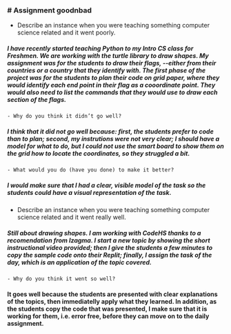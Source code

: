 ### # Assignment **goodnbad**
  * Describe an instance when you were teaching something computer science related and it went poorly.
##### I have recently started teaching Python to my Intro CS class for Freshmen. We are working with the turtle library to draw shapes. My assignment was for the students to draw their flags, --either from their countries or a country that they identify with. The first phase of the project was for the students to plan their code on grid paper, where they would identify each end point in their flag as a cooordinate point. They would also need to list the commands that they would use to draw each section of the flags.
    - Why do you think it didn’t go well?
##### I think that it did not go well because: first, the students prefer to code than to plan; second, my instrutions were not very clear; I should have a model for what to do, but I could not use the smart board to show them on the grid how to locate the coordinates, so they struggled a bit.
    - What would you do (have you done) to make it better?
##### I would make sure that I had a clear, visible model of the task so the students could have a visual representation of the task.
  * Describe an instance when you were teaching something computer science related and it went really well.
##### Still about drawing shapes. I am working with CodeHS thanks to a recomendation from Izagma. I start a new topic by showing the short instructional video provided; then I give the students a few minutes to copy the sample code onto their Replit; finally, I assign the task of the day, which is an application of the topic covered.
    - Why do you think it went so well?
#### It goes well because the students are presented with clear explanations of the topics, then immediatelly apply what they learned. In addition, as the students copy the code that was presented, I make sure that it is working for them, i.e. error free, before they can move on to the daily assignment.
 


